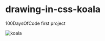 # drawing-in-css-koala
 100DaysOfCode first project
 
 ![koala](https://user-images.githubusercontent.com/22793732/40421214-568b129c-5e8b-11e8-9b9f-c59e7178dfb9.JPG)
